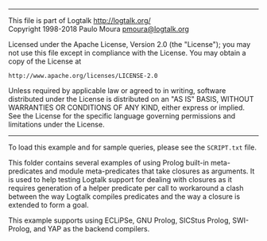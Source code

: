 ________________________________________________________________________

This file is part of Logtalk <http://logtalk.org/>  
Copyright 1998-2018 Paulo Moura <pmoura@logtalk.org>

Licensed under the Apache License, Version 2.0 (the "License");
you may not use this file except in compliance with the License.
You may obtain a copy of the License at

    http://www.apache.org/licenses/LICENSE-2.0

Unless required by applicable law or agreed to in writing, software
distributed under the License is distributed on an "AS IS" BASIS,
WITHOUT WARRANTIES OR CONDITIONS OF ANY KIND, either express or implied.
See the License for the specific language governing permissions and
limitations under the License.
________________________________________________________________________


To load this example and for sample queries, please see the `SCRIPT.txt`
file.

This folder contains several examples of using Prolog built-in meta-predicates
and module meta-predicates that take closures as arguments. It is used to help
testing Logtalk support for dealing with closures as it requires generation of
a helper predicate per call to workaround a clash between the way Logtalk
compiles predicates and the way a closure is extended to form a goal.

This example supports using ECLiPSe, GNU Prolog, SICStus Prolog, SWI-Prolog,
and YAP as the backend compilers.
